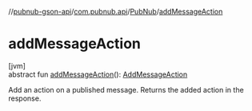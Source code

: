 //[pubnub-gson-api](../../../index.md)/[com.pubnub.api](../index.md)/[PubNub](index.md)/[addMessageAction](add-message-action.md)

# addMessageAction

[jvm]\
abstract fun [addMessageAction](add-message-action.md)(): [AddMessageAction](../../com.pubnub.api.endpoints.message_actions/-add-message-action/index.md)

Add an action on a published message. Returns the added action in the response.
